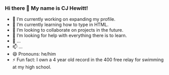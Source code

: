 ### Hi there 👋 My name is CJ Hewitt!


- 🔭 I’m currently working on expanding my profile.
- 🌱 I’m currently learning how to type in HTML.
- 👯 I’m looking to collaborate on projects in the future.
- 🤔 I’m looking for help with everything there is to learn.
- 💬 ...
- 📫 ...
- 😄 Pronouns: he/him
- ⚡ Fun fact: I own a 4 year old record in the 400 free relay for swimming at my high school.
